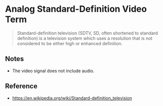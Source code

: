 # Analog Standard-Definition Video Term
> Standard-definition television (SDTV, SD, often shortened to standard definition) is a television system which uses a resolution that is not considered to be either high or enhanced definition.

## Notes
* The video signal does not include audio.

## Reference
* https://en.wikipedia.org/wiki/Standard-definition_television
